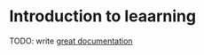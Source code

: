 # Introduction to leaarning

TODO: write [great documentation](http://jacobian.org/writing/what-to-write/)

